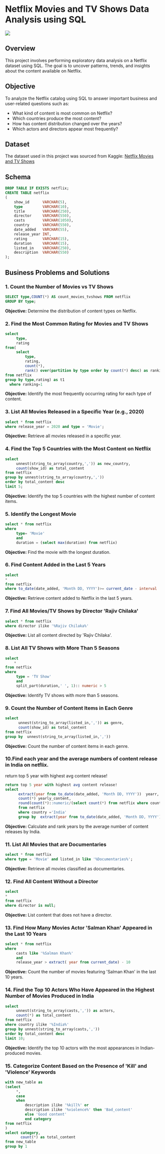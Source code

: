 # Netflix Movies and TV Shows Data Analysis using SQL

![](https://github.com/sta0ne/netflix_sql_project/blob/main/netflix%20logo.jpg)

## Overview

This project involves performing exploratory data analysis on a Netflix dataset using SQL. The goal is to uncover patterns, trends, and insights about the content available on Netflix.

## Objective

To analyze the Netflix catalog using SQL to answer important business and user-related questions such as:

- What kind of content is most common on Netflix?
- Which countries produce the most content?
- How has content distribution changed over the years?
- Which actors and directors appear most frequently?




## Dataset

The dataset used in this project was sourced from Kaggle:
[Netflix Movies and TV Shows](https://www.kaggle.com/datasets/shivamb/netflix-shows?resource=download)

## Schema

```sql
DROP TABLE IF EXISTS netflix;
CREATE TABLE netflix
(
    show_id      VARCHAR(5),
    type         VARCHAR(10),
    title        VARCHAR(250),
    director     VARCHAR(550),
    casts        VARCHAR(1050),
    country      VARCHAR(550),
    date_added   VARCHAR(55),
    release_year INT,
    rating       VARCHAR(15),
    duration     VARCHAR(15),
    listed_in    VARCHAR(250),
    description  VARCHAR(550)
);
```
## Business Problems and Solutions

### 1. Count the Number of Movies vs TV Shows

```sql
SELECT type,COUNT(*) AS count_movies_tvshows FROM netflix
GROUP BY type;
```

**Objective:** Determine the distribution of content types on Netflix.

### 2. Find the Most Common Rating for Movies and TV Shows

```sql
select 
     type,
	 rating
from(
     select 
         type,
 	     rating,
	     count(*),
	     rank() over(partition by type order by count(*) desc) as ranking
from netflix
group by type,rating) as t1
  where ranking=1
```

**Objective:** Identify the most frequently occurring rating for each type of content.

### 3. List All Movies Released in a Specific Year (e.g., 2020)

```sql
select * from netflix
where release_year = 2020 and type = 'Movie';
```

**Objective:** Retrieve all movies released in a specific year.

### 4. Find the Top 5 Countries with the Most Content on Netflix

```sql
select 
     unnest(string_to_array(country,',')) as new_country,
	 count(show_id) as total_content
from netflix
group by unnest(string_to_array(country,','))
order by total_content desc
limit 5;
```

**Objective:** Identify the top 5 countries with the highest number of content items.

### 5. Identify the Longest Movie

```sql
select * from netflix 
where 
     type= 'Movie' 
	 and 
	 duration = (select max(duration) from netflix)
```

**Objective:** Find the movie with the longest duration.

### 6. Find Content Added in the Last 5 Years

```sql
select 
* 
from netflix 
where to_date(date_added, 'Month DD, YYYY')>= current_date - interval '5 years'
```

**Objective:** Retrieve content added to Netflix in the last 5 years.

### 7. Find All Movies/TV Shows by Director 'Rajiv Chilaka'

```sql
select * from netflix
where director ilike '%Rajiv Chilaka%'
```

**Objective:** List all content directed by 'Rajiv Chilaka'.

### 8. List All TV Shows with More Than 5 Seasons

```sql
select 
    * 
from netflix 
where
     type = 'TV Show'
	 and 
	 split_part(duration,' ', 1):: numeric > 5
```

**Objective:** Identify TV shows with more than 5 seasons.

### 9. Count the Number of Content Items in Each Genre

```sql
select
      unnest(string_to_array(listed_in,',')) as genre,
	  count(show_id) as total_content
from netflix 
group by  unnest(string_to_array(listed_in,','))
```

**Objective:** Count the number of content items in each genre.

### 10.Find each year and the average numbers of content release in India on netflix. 
return top 5 year with highest avg content release!

```sql
return top 5 year with highest avg content release!
select 
      extract(year from to_date(date_added, 'Month DD, YYYY'))  yearr,
      count(*) yearly_content,
	  round(count(*)::numeric/(select count(*) from netflix where country ='India')::numeric * 100,2)  avg_content_per_year
	  from netflix 
	  where country ='India'
	  group by  extract(year from to_date(date_added, 'Month DD, YYYY')) 
```

**Objective:** Calculate and rank years by the average number of content releases by India.

### 11. List All Movies that are Documentaries

```sql
select * from netflix 
where type = 'Movie' and listed_in like '%Documentaries%';
```

**Objective:** Retrieve all movies classified as documentaries.

### 12. Find All Content Without a Director

```sql
select 
* 
from netflix 
where director is null;
```

**Objective:** List content that does not have a director.

### 13. Find How Many Movies Actor 'Salman Khan' Appeared in the Last 10 Years

```sql
select * from netflix 
where 
     casts like '%Salman Khan%'
	 and
	 release_year > extract( year from current_date) - 10
```

**Objective:** Count the number of movies featuring 'Salman Khan' in the last 10 years.

### 14. Find the Top 10 Actors Who Have Appeared in the Highest Number of Movies Produced in India

```sql
select 
     unnest(string_to_array(casts,',')) as actors,
	 count(*) as total_content
from netflix
where country ilike '%India%'
group by unnest(string_to_array(casts,','))
order by total_content desc
limit 10;
```

**Objective:** Identify the top 10 actors with the most appearances in Indian-produced movies.

### 15. Categorize Content Based on the Presence of 'Kill' and 'Violence' Keywords

```sql
with new_table as
(select 
     *,
	 case 
	 when 
	     description ilike '%kill%' or
		 description ilike '%violence%' then 'Bad_content'
		 else 'Good content'
		 end category
from netflix
)
select category,
       count(*) as total_content
from new_table
group by 1
```
